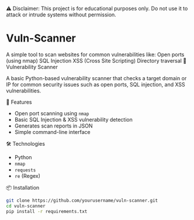 ⚠️ Disclaimer: This project is for educational purposes only. Do not use it to attack or intrude systems without permission.
# Vuln-Scanner
A simple tool to scan websites for common vulnerabilities like:  Open ports (using nmap)  SQL Injection  XSS (Cross Site Scripting)  Directory traversal
🔐 Vulnerability Scanner

A basic Python-based vulnerability scanner that checks a target domain or IP for common security issues such as open ports, SQL injection, and XSS vulnerabilities.

🚀 Features
- Open port scanning using `nmap`
- Basic SQL Injection & XSS vulnerability detection
- Generates scan reports in JSON
- Simple command-line interface

🛠 Technologies
- Python
- `nmap`
- `requests`
- `re` (Regex)

📦 Installation
```bash
git clone https://github.com/yourusername/vuln-scanner.git
cd vuln-scanner
pip install -r requirements.txt

